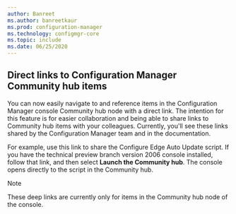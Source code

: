 ```yaml
---
author: Banreet
ms.author: banreetkaur
ms.prod: configuration-manager
ms.technology: configmgr-core
ms.topic: include
ms.date: 06/25/2020
---
```


## <a name="bkmk_deeplink"></a> Direct links to Configuration Manager Community hub items
<!--4224406-->
You can now easily navigate to and reference items in the Configuration Manager console Community hub node with a direct link. The intention for this feature is for easier collaboration and being able to share links to Community hub items with your colleagues. Currently, you'll see these links shared by the Configuration Manager team and in the documentation.

For example, use this link to share the Configure Edge Auto Update script. If you have the technical preview branch version 2006 console installed, follow that link, and then select **Launch the Community hub**. The console opens directly to the script in the Community hub.

> [!NOTE]
> These deep links are currently only for items in the Community hub node of the console.

